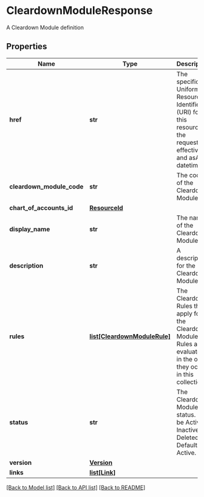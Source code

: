 # CleardownModuleResponse

A Cleardown Module definition

## Properties
Name | Type | Description | Notes
------------ | ------------- | ------------- | -------------
**href** | **str** | The specific Uniform Resource Identifier (URI) for this resource at the requested effective and asAt datetime. | [optional] 
**cleardown_module_code** | **str** | The code of the Cleardown Module. | 
**chart_of_accounts_id** | [**ResourceId**](ResourceId.md) |  | 
**display_name** | **str** | The name of the Cleardown Module. | 
**description** | **str** | A description for the Cleardown Module. | [optional] 
**rules** | [**list[CleardownModuleRule]**](CleardownModuleRule.md) | The Cleardown Rules that apply for the Cleardown Module. Rules are evaluated in the order they occur in this collection. | [optional] 
**status** | **str** | The Cleardown Module status. Can be Active, Inactive or Deleted. Defaults to Active. | 
**version** | [**Version**](Version.md) |  | [optional] 
**links** | [**list[Link]**](Link.md) |  | [optional] 

[[Back to Model list]](../README.md#documentation-for-models) [[Back to API list]](../README.md#documentation-for-api-endpoints) [[Back to README]](../README.md)


